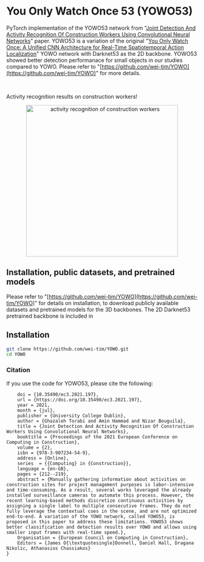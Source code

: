 # You Only Watch Once 53 (YOWO53)

PyTorch implementation of the YOWO53 network from "[Joint Detection And Activity Recognition Of Construction Workers Using Convolutional Neural Networks](https://ec-3.org/publications/conferences/2021/paper/?id=197)" paper. YOWO53 is a variation of the original "[You Only Watch Once: A Unified CNN Architecture for Real-Time Spatiotemporal Action Localization](https://github.com/wei-tim/YOWO/blob/master/examples/YOWO_updated.pdf)"  YOWO network with Darknet53 as the 2D backbone. YOWO53 showed better detection performanace for small objects in our studies compared to YOWO. Please refer to "[https://github.com/wei-tim/YOWO](https://github.com/wei-tim/YOWO)" for more details. 


<br/>

Activity recognition results on construction workers!
<br/>
<div align="center" style="width:image width px;">
  <img  src="https://github.com/ghazalehtrb/YOWO/blob/master/examples/Media2.gif" width=400 alt="activity recognition of construction workers">
</div>

## Installation, public datasets, and pretrained models   
Please refer to "[https://github.com/wei-tim/YOWO](https://github.com/wei-tim/YOWO)" for details on installation, to download publicly available datasets and pretrained models for the 3D backbones. The 2D Darknet53 pretrained backbone is included in 


## Installation
```bash
git clone https://github.com/wei-tim/YOWO.git
cd YOWO
```

### Citation
If you use the code for YOWO53, please cite the following:

```@inproceedings{Torabi_2021,
	doi = {10.35490/ec3.2021.197},
	url = {https://doi.org/10.35490/ec3.2021.197},
	year = 2021,
	month = {jul},
	publisher = {University College Dublin},
	author = {Ghazaleh Torabi and Amin Hammad and Nizar Bouguila},
	title = {Joint Detection And Activity Recognition Of Construction Workers Using Convolutional Neural Networks},
	booktitle = {Proceedings of the 2021 European Conference on Computing in Construction},
	volume = {2},
	isbn = {978-3-907234-54-9},
	address = {Online},
	series  = {{Computing} in {Construction}},
	language = {en-GB},
	pages = {212--219},
	abstract = {Manually gathering information about activities on construction sites for project management purposes is labor-intensive and time-consuming. As a result, several works leveraged the already installed surveillance cameras to automate this process. However, the recent learning-based methods discretize continuous activities by assigning a single label to multiple consecutive frames. They do not fully leverage the contextual cues in the scene, and are not optimized end-to-end. A variation of the YOWO network, called YOWO53, is proposed in this paper to address these limitations. YOWO53 shows better classification and detection results over YOWO and allows using smaller input frames with real-time speed.},
	Organisation = {European Council on Computing in Construction}, 
	Editors = {James O{\textquotesingle}Donnell, Daniel Hall, Dragana Nikolic, Athanasios Chassiakos}
}
```
